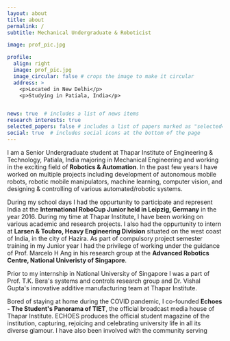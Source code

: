 ```yaml
---
layout: about
title: about
permalink: /
subtitle: Mechanical Undergraduate & Roboticist

image: prof_pic.jpg

profile:
  align: right
  image: prof_pic.jpg
  image_circular: false # crops the image to make it circular
  address: >
    <p>Located in New Delhi</p>
    <p>Studying in Patiala, India</p>


news: true  # includes a list of news items
research interests: true
selected_papers: false # includes a list of papers marked as "selected={true}"
social: true  # includes social icons at the bottom of the page
---
```


I am a Senior Undergraduate student at Thapar Institute of Engineering & Technology, Patiala, India majoring in Mechanical Engineering and working in the exciting field of **Robotics & Automation**. In the past few years I have worked on multiple projects including development of autonomous mobile robots, robotic mobile manipulators, machine learning, computer vision, and designing & controlling of various automated/robotic systems.

During my school days I had the oppurtunity to participate and represent India at the **International RoboCup Junior held in Leipzig, Germany** in the year 2016. During my time at Thapar Institute, I have been working on various academic and research projects. I also had the oppurtunity to intern at **Larsen & Toubro, Heavy Engineering Division** situated on the west coast of India, in the city of Hazira. As part of compulsory project semester training in my Junior year I had the privilege of working under the guidance of Prof. Marcelo H Ang in his research group at the **Advanced Robotics Centre, National Univeristy of Singapore**.

Prior to my internship in National University of Singapore I was a part of Prof. T.K. Bera's systems and controls research group and Dr. Vishal Gupta's innovative additive manufacturing team at Thapar Institute.

Bored of staying at home during the COVID pandemic, I co-founded **Echoes - The Student's Panorama of TIET**, the official broadcast media house of Thapar Institute. ECHOES produces the official student magazine of the institution, capturing, rejoicing and celebrating university life in all its diverse glamour. I have also been involved with the community serving

<!-- I am a goal-oriented, determined, hard-working Junior Undergraduate at Thapar Institute of Engineering & Technology, Patiala, India, pursuing my bachelor's in Mechanical Engineering. Equipped with technical, analytical, and leadership skills, I'm deeply interested in the field of Robotics and Automation with a demonstrated history in Computer-Aided Design, Control Systems, Rapid Prototyping, and Manufacturing. I believe in learning by doing things. My goal is to take my skills and channel them into a career where I can join my fellow researchers, innovators, engineers to make robots (of any type/any kind) accessible to all by inventing unique solutions for real-world problems. I believe my skills, creativity, and enthusiasm for the field will be assets to any team I join. -->
